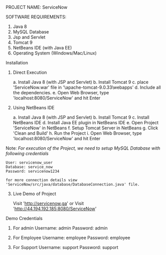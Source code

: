 PROJECT NAME: ServiceNow


SOFTWARE REQUIREMENTS:

1. Java 8
2. MySQL Database
3. Jsp and Servlet
4. Tomcat 9
5. NetBeans IDE (with Java EE)
8. Operating System (Windows/Mac/Linux)


Installation

1. Direct Execution

    a. Install Java 8 (with JSP and Servlet)
    b. Install Tomcat 9
    c. place 'ServiceNow.war' file in '<Directory of tomcat installation>\apache-tomcat-9.0.33\webapps'
    d. Include all the dependencies.
    e. Open Web Browser, type 'localhost:8080/ServiceNow' and hit Enter
    

2. Using NetBeans IDE

    a. Install Java 8 (with JSP and Servlet)
    b. Install Tomcat 9
    c. Install NetBeans IDE
    d. Install Java EE plugin in NetBeans IDE
    e. Open Project 'ServiceNow' in NetBeans
    f. Setup Tomcat Server in NetBeans
    g. Click 'Clean and Build'
    h. Run the Project
    i. Open Web Browser, type 'localhost:8080/ServiceNow' and hit Enter
    
    
Note:
*For execution of the Project, we need to setup MySQL Database with following credentials*
    
    User: servicenow_user
    Database: service_now
    Password: servicenow1234
    
    for more connection details view 'ServiceNow/src/java/database/DatabaseConnection.java' file.
    
    

3. Live Demo of Project

    Visit 'http://servicenow.ga'
    or
    Visit 'http://44.194.192.185:8080/ServiceNow'


Demo Credentials

1. For admin
    Username: admin
    Password: admin
    
2. For Employee
    Username: employee
    Password: employee
    
3. For Support
    Username: support
    Password: support
    

